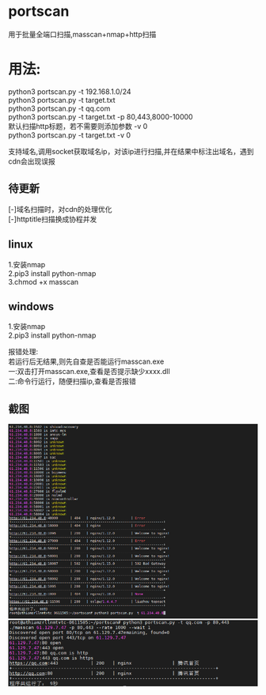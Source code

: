 # portscan
用于批量全端口扫描,masscan+nmap+http扫描
# 用法:
python3 portscan.py -t 192.168.1.0/24  
python3 portscan.py -t target.txt  
python3 portscan.py -t qq.com  
python3 portscan.py -t target.txt  -p 80,443,8000-10000  
默认扫描http标题，若不需要则添加参数 -v 0  
python3 portscan.py -t target.txt -v 0 


支持域名,调用socket获取域名ip，对该ip进行扫描,并在结果中标注出域名，遇到cdn会出现误报

## 待更新
[-]域名扫描时，对cdn的处理优化  
[-]httptitle扫描换成协程并发

## linux
1.安装nmap  
2.pip3 install python-nmap  
3.chmod +x masscan

## windows
1.安装nmap  
2.pip3 install python-nmap  

报错处理:  
若运行后无结果,则先自查是否能运行masscan.exe  
一:双击打开masscan.exe,查看是否提示缺少xxxx.dll  
二:命令行运行，随便扫描ip,查看是否报错  

## 截图
![](./image/1.png)
![](./image/2.png)
